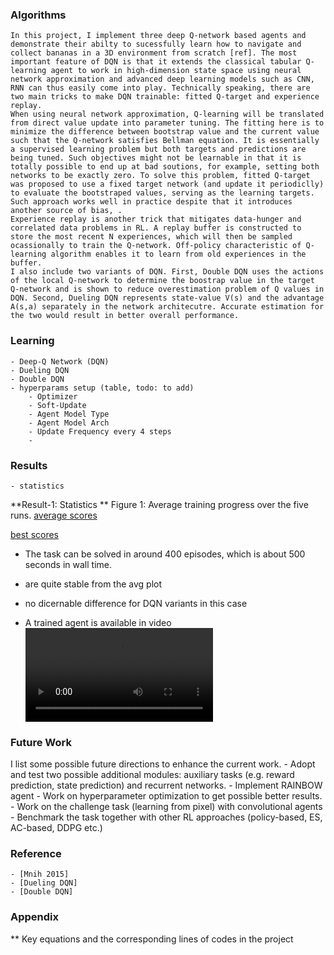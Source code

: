 ### Algorithms
    In this project, I implement three deep Q-network based agents and demonstrate their abilty to sucessfully learn how to navigate and collect bananas in a 3D environment from scratch [ref]. The most important feature of DQN is that it extends the classical tabular Q-learning agent to work in high-dimension state space using neural network approximation and advanced deep learning models such as CNN, RNN can thus easily come into play. Technically speaking, there are two main tricks to make DQN trainable: fitted Q-target and experience replay. 
    When using neural network approximation, Q-learning will be translated from direct value update into parameter tuning. The fitting here is to minimize the difference between bootstrap value and the current value such that the Q-network satisfies Bellman equation. It is essentially a supervised learning problem but both targets and predictions are being tuned. Such objectives might not be learnable in that it is totally possible to end up at bad soutions, for example, setting both networks to be exactly zero. To solve this problem, fitted Q-target was proposed to use a fixed target network (and update it periodiclly) to evaluate the bootstraped values, serving as the learning targets. Such approach works well in practice despite that it introduces another source of bias, . 
    Experience replay is another trick that mitigates data-hunger and correlated data problems in RL. A replay buffer is constructed to store the most recent N experiences, which will then be sampled ocassionally to train the Q-network. Off-policy characteristic of Q-learning algorithm enables it to learn from old experiences in the buffer.
    I also include two variants of DQN. First, Double DQN uses the actions of the local Q-network to determine the boostrap value in the target Q-network and is shown to reduce overestimation problem of Q values in DQN. Second, Dueling DQN represents state-value V(s) and the advantage A(s,a) separately in the network architecutre. Accurate estimation for the two would result in better overall performance.
     
### Learning 
    - Deep-Q Network (DQN)
    - Dueling DQN 
    - Double DQN
    - hyperparams setup (table, todo: to add)
        - Optimizer
        - Soft-Update
        - Agent Model Type
        - Agent Model Arch
        - Update Frequency every 4 steps
        - 


### Results  
    - statistics
**Result-1: Statistics
** Figure 1: Average training progress over the five runs.
[average scores](results/dqns2020_avg.png)

[best scores](results/dqns2020_best.png)
- The task can be solved in around 400 episodes, which is about 500 seconds in wall time.   
- are quite stable from the avg plot
- no dicernable difference for DQN variants in this case

- A trained agent is available in video  ![trained agent](./results/animation/dddqn-demo.mp4)

### Future Work
I list some possible future directions to enhance the current work.
    - Adopt and test two possible additional modules: auxiliary tasks (e.g. reward prediction, state prediction) and recurrent networks. 
    - Implement RAINBOW agent
    - Work on hyperparameter optimization to get possible better results. 
    - Work on the challenge task (learning from pixel) with convolutional agents
    - Benchmark the task together with other RL approaches (policy-based, ES, AC-based, DDPG etc.)

### Reference
    - [Mnih 2015]
    - [Dueling DQN]
    - [Double DQN]
    
### Appendix
** Key equations and the corresponding lines of codes in the project 
